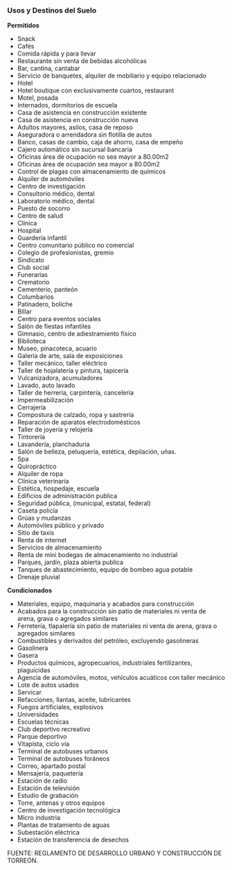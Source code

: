 ﻿
### Usos y Destinos del Suelo

**Permitidos**

* Snack
* Cafés
* Comida rápida y para llevar
* Restaurante sin venta de bebidas alcohólicas
* Bar, cantina, cantabar
* Servicio de banquetes, alquiler de mobiliario y equipo relacionado
* Hotel
* Hotel boutique con exclusivamente cuartos, restaurant
* Motel, posada
* Internados, dormitorios de escuela
* Casa de asistencia en construcción existente
* Casa de asistencia en construcción nueva
* Adultos mayores, asilos, casa de reposo
* Aseguradora o arrendadora sin flotilla de autos
* Banco, casas de cambio, caja de ahorro, casa de empeño
* Cajero automático sin sucursal bancaria
* Oficinas área de ocupación no sea mayor a 80.00m2
* Oficinas área de ocupación sea mayor a 80.00m2
* Control de plagas con almacenamiento de químicos
* Alquiler de automóviles
* Centro de investigación
* Consultorio médico, dental
* Laboratorio médico, dental
* Puesto de socorro
* Centro de salud
* Clínica
* Hospital
* Guardería infantil
* Centro comunitario público no comercial
* Colegio de profesionistas, gremio
* Sindicato
* Club social
* Funerarias
* Crematorio
* Cementerio, panteón
* Columbarios
* Patinadero, boliche
* Billar
* Centro para eventos sociales
* Salón de fiestas infantiles
* Gimnasio, centro de adiestramiento físico
* Biblioteca
* Museo, pinacoteca, acuario
* Galería de arte, sala de exposiciones
* Taller mecánico, taller eléctrico
* Taller de hojalatería y pintura, tapicería
* Vulcanizadora, acumuladores
* Lavado, auto lavado
* Taller de herrería, carpintería, cancelería
* Impermeabilización
* Cerrajería
* Compostura de calzado, ropa y sastrería
* Reparación de aparatos electrodomésticos
* Taller de joyería y relojería
* Tintorería
* Lavandería, planchaduria
* Salón de belleza, peluquería, estética, depilación, uñas.
* Spa
* Quiropráctico
* Alquiler de ropa
* Clínica veterinaria
* Estética, hospedaje, escuela
* Edificios de administración publica
* Seguridad pública, (municipal, estatal, federal)
* Caseta policía
* Grúas y mudanzas
* Automóviles público y privado
* Sitio de taxis
* Renta de internet
* Servicios de almacenamiento
* Renta de mini bodegas de almacenamiento no industrial
* Parques, jardín, plaza abierta publica
* Tanques de abastecimiento, equipo de bombeo agua potable
* Drenaje pluvial

**Condicionados**

* Materiales, equipo, maquinaria y acabados para construcción
* Acabados para la construcción sin patio de materiales ni venta de arena, grava o agregados similares
* Ferretería, tlapalería sin patio de materiales ni venta de arena, grava o agregados similares
* Combustibles y derivados del petróleo, excluyendo gasolineras
* Gasolinera
* Gasera
* Productos químicos, agropecuarios, industriales fertilizantes, plaguicidas
* Agencia de automóviles, motos, vehículos acuáticos con taller mecánico
* Lote de autos usados
* Servicar
* Refacciones, llantas, aceite, lubricantes
* Fuegos artificiales, explosivos
* Universidades
* Escuelas técnicas
* Club deportivo recreativo
* Parque deportivo
* Vitapista, ciclo vía
* Terminal de autobuses urbanos
* Terminal de autobuses foráneos
* Correo, apartado postal
* Mensajería, paquetería
* Estación de radio
* Estación de televisión
* Estudio de grabación
* Torre, antenas y otros equipos
* Centro de investigación tecnológica
* Micro industria
* Plantas de tratamiento de aguas
* Subestación eléctrica
* Estación de transferencia de desechos

FUENTE: REGLAMENTO DE DESARROLLO URBANO Y CONSTRUCCIÓN DE TORREÓN.
